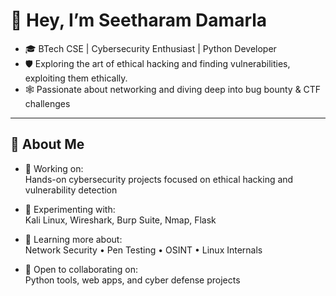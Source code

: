 # 👋 Hey, I’m Seetharam Damarla

- 🎓 BTech CSE | Cybersecurity Enthusiast | Python Developer  
- 🛡️ Exploring the art of ethical hacking and finding vulnerabilities, exploiting them ethically.
- 🕸️ Passionate about networking and diving deep into bug bounty & CTF challenges


---

## 🧠 About Me

- 🔧 Working on:  
     Hands-on cybersecurity projects focused on ethical hacking and vulnerability detection

- 🧪 Experimenting with:  
     Kali Linux, Wireshark, Burp Suite, Nmap, Flask

- 🌱 Learning more about:  
     Network Security • Pen Testing • OSINT • Linux Internals

- 🤝 Open to collaborating on:  
     Python tools, web apps, and cyber defense projects

